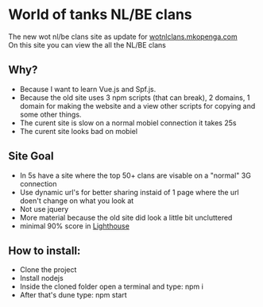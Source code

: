 # World of tanks NL/BE clans    
The new wot nl/be clans site as update for [wotnlclans.mkopenga.com](https://wotnlclans.mkopenga.com)  
On this site you can view the all the NL/BE clans  

## Why?  
- Because I want to learn Vue.js and Spf.js.  
- Because the old site uses 3 npm scripts (that can break), 2 domains, 1 domain for making the website and a view other scripts for copying and some other things.  
- The curent site is slow on a normal mobiel connection it takes 25s  
- The curent site looks bad on mobiel  

## Site Goal  
- In 5s have a site where the top 50+ clans are visable on a "normal" 3G connection  
- Use dynamic url's for better sharing instaid of 1 page where the url doen't change on what you look at  
- Not use jquery  
- More material because the old site did look a little bit uncluttered  
- minimal 90% score in [Lighthouse](https://developers.google.com/web/tools/lighthouse/)  

## How to install:  
- Clone the project  
- Install nodejs  
- Inside the cloned folder open a terminal and type: npm i   
- After that's dune type: npm start  
